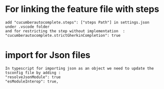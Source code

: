 

# For linking the feature file with steps
    add "cucumberautocomplete.steps": ["steps Path"] in settings.json under .vscode folder
    and for restricting the step without implementation  : "cucumberautocomplete.strictGherkinCompletion": true

# import for Json files
    In typescript for importing json as an object we need to update the tsconfig file by adding :
    "resolveJsonModule": true
    "esModuleInterop": true,
